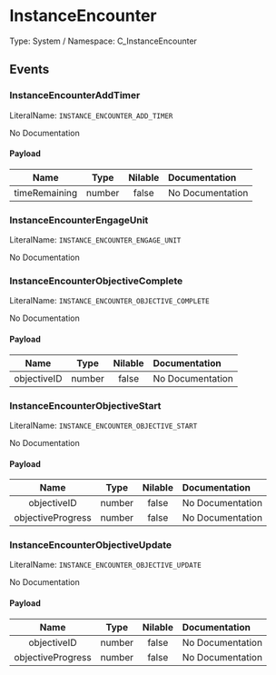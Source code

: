 # InstanceEncounter

Type: System / Namespace: C_InstanceEncounter

## Events

### InstanceEncounterAddTimer
LiteralName: `INSTANCE_ENCOUNTER_ADD_TIMER`

No Documentation

#### Payload
|Name|Type|Nilable|Documentation|
|:---:|:---:|:---:|:---|
|timeRemaining|number|false|No Documentation|
### InstanceEncounterEngageUnit
LiteralName: `INSTANCE_ENCOUNTER_ENGAGE_UNIT`

No Documentation

### InstanceEncounterObjectiveComplete
LiteralName: `INSTANCE_ENCOUNTER_OBJECTIVE_COMPLETE`

No Documentation

#### Payload
|Name|Type|Nilable|Documentation|
|:---:|:---:|:---:|:---|
|objectiveID|number|false|No Documentation|
### InstanceEncounterObjectiveStart
LiteralName: `INSTANCE_ENCOUNTER_OBJECTIVE_START`

No Documentation

#### Payload
|Name|Type|Nilable|Documentation|
|:---:|:---:|:---:|:---|
|objectiveID|number|false|No Documentation|
|objectiveProgress|number|false|No Documentation|
### InstanceEncounterObjectiveUpdate
LiteralName: `INSTANCE_ENCOUNTER_OBJECTIVE_UPDATE`

No Documentation

#### Payload
|Name|Type|Nilable|Documentation|
|:---:|:---:|:---:|:---|
|objectiveID|number|false|No Documentation|
|objectiveProgress|number|false|No Documentation|